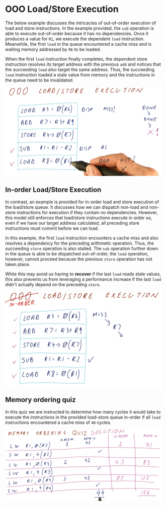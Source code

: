 # OOO Load/Store Execution

The below example discusses the intricacies of out-of-order execution of load
and store instructions. In the example provided, the `sub` operation is able
to execute out-of-order because it has no dependencies. Once it produces a value
for `R1`, we execute the dependent `load` instruction. Meanwhile, the first
`load` in the queue encountered a cache miss and is waiting memory addressed by
`R6` to be loaded.

When the first `load` instruction finally completes, the dependent store
instruction resolves its target address with the previous `add` and notices that
the succeeding `load` also target the same address. Thus, the succeeding `load`
instruction loaded a stale value from memory and the instructions in the
queue need to be invalidated.

![ooo-load-store-execution](./img/ooo-load-store-execution.png)

## In-order Load/Store Execution

In contrast, an example is provided for in-order load and store execution of the
load/store queue. It discusses how we can dispatch non-load and non-store
instructions for execution if they contain no dependencies. However, this model
still enforces that load/store instructions execute in order so, even if we have
our target address calculated, all preceding store instructions must commit
before we can load.

In this example, the first `load` instruction encounters a cache miss and also
resolves a dependency for the preceding arithmetic operation. Thus, the
succeeding `store` operation is also stalled. The `sub` operation further down
in the queue is able to be dispatched out-of-order, the `load` operation,
however, cannot proceed because the previous `store` operation has not taken
place.

While this may avoid us having to **recover** if the last `load` reads stale
values, this also prevents us from leveraging a performance increase if the last
`load` didn't actually depend on the preceding `store`.

![in-order-load-store-execution](./img/in-order-load-store-execution.png)

## Memory ordering quiz

In this quiz we are instructed to determine how many cycles it would take to
execute the instructions in the provided load-store queue in-order if all `load`
instructions encountered a cache miss of `40` cycles.

![memory-ordering-quiz](./img/memory-ordering-quiz.png)